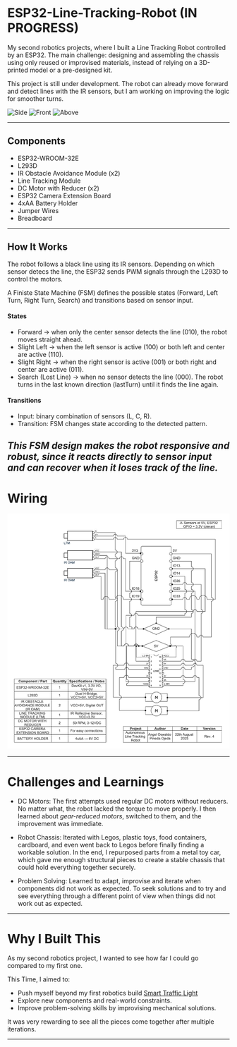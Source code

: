 # ESP32-Line-Tracking-Robot (IN PROGRESS)

My second robotics projects, where I built a Line Tracking Robot controlled by an ESP32. 
The main challenge: designing and assembling the chassis using only reused or improvised materials, instead of relying on a 3D-printed model or a pre-designed kit.

This project is still under development. The robot can already move forward and detect lines with the IR sensors, but I am working on improving the logic for smoother turns.

![Side](LTR_side.png)
![Front](LTR_front.png)
![Above](LTR_above.png)

---

## Components 
 
- ESP32-WROOM-32E
- L293D
- IR Obstacle Avoidance Module (x2)
- Line Tracking Module
- DC Motor with Reducer (x2)
- ESP32 Camera Extension Board
- 4xAA Battery Holder
- Jumper Wires
- Breadboard

---

## How It Works

The robot follows a black line using its IR sensors. Depending on which sensor detecs the line, the ESP32 sends PWM signals through the L293D to control the motors. 

A Finiste State Machine (FSM) defines the possible states (Forward, Left Turn, Right Turn, Search) and transitions based on sensor input. 

#### States
- Forward → when only the center sensor detects the line (010), the robot moves straight ahead.
- Slight Left → when the left sensor is active (100) or both left and center are active (110).
- Slight Right → when the right sensor is active (001) or both right and center are active (011).
- Search (Lost Line) → when no sensor detects the line (000). The robot turns in the last known direction (lastTurn) until it finds the line again.

#### Transitions
- Input: binary combination of sensors (L, C, R).
- Transition: FSM changes state according to the detected pattern.

*This FSM design makes the robot responsive and robust, since it reacts directly to sensor input and can recover when it loses track of the line.*
---

# Wiring

![Wiring Diagram](LTM_WD.png) 

---

# Challenges and Learnings

- DC Motors: 
The first attempts used regular DC motors without reducers. No matter what, the robot lacked the torque to move properly. I then learned about *gear-reduced motors*, switched to them, and the improvement was immediate. 

- Robot Chassis: 
Iterated with Legos, plastic toys, food containers, cardboard, and even went back to Legos before finally finding a workable solution. In the end, I repurposed parts from a metal toy car, which gave me enough structural pieces to create a stable chassis that could hold everything together securely. 

- Problem Solving: 
Learned to adapt, improvise and iterate when components did not work as expected. To seek solutions and to try and see everything through a different point of view when things did not work out as expected.

---

# Why I Built This

As my second robotics project, I wanted to see how far I could go compared to my first one. 

This Time, I aimed to: 

- Push myself beyond my first robotics build [Smart Traffic Light](https://github.com/pinedaangel20/smart-traffic-light-esp32-lcd-button)
- Explore new components and real-world constraints.
- Improve problem-solving skills by improvising mechanical solutions. 

It was very rewarding to see all the pieces come together after multiple iterations. 

---



